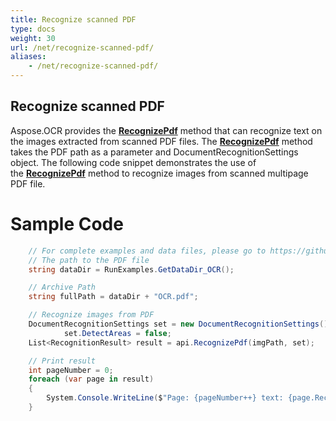 ```yaml
---
title: Recognize scanned PDF
type: docs
weight: 30
url: /net/recognize-scanned-pdf/
aliases:
    - /net/recognize-scanned-pdf/
---
```


## Recognize scanned PDF

Aspose.OCR provides the [**RecognizePdf**](https://apireference.aspose.com/ocr/net/aspose.ocr/asposeocr/methods/recognizepdf) method that can recognize text on the images extracted from scanned PDF files. The [**RecognizePdf**](https://apireference.aspose.com/ocr/net/aspose.ocr/asposeocr/methods/recognizepdf) method 
takes the PDF path as a parameter and DocumentRecognitionSettings object. 
The following code snippet demonstrates the use of the [**RecognizePdf**](https://apireference.aspose.com/ocr/net/aspose.ocr/asposeocr/methods/recognizepdf) method to recognize images from scanned multipage PDF file.

# Sample Code 

```csharp
	// For complete examples and data files, please go to https://github.com/aspose-ocr/Aspose.OCR-for-.NET
	// The path to the PDF file
	string dataDir = RunExamples.GetDataDir_OCR();

	// Archive Path
	string fullPath = dataDir + "OCR.pdf";

	// Recognize images from PDF           
	DocumentRecognitionSettings set = new DocumentRecognitionSettings();
            set.DetectAreas = false;
    List<RecognitionResult> result = api.RecognizePdf(imgPath, set);

	// Print result
	int pageNumber = 0;
    foreach (var page in result)
    {                
        System.Console.WriteLine($"Page: {pageNumber++} text: {page.RecognitionText}");
    }
```

